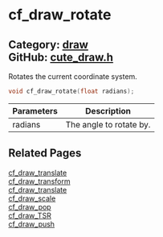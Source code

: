 [//]: # (This file is automatically generated by Cute Framework's docs parser.)
[//]: # (Do not edit this file by hand!)
[//]: # (See: https://github.com/RandyGaul/cute_framework/blob/master/samples/docs_parser.cpp)
[](../header.md ':include')

# cf_draw_rotate

Category: [draw](/api_reference?id=draw)  
GitHub: [cute_draw.h](https://github.com/RandyGaul/cute_framework/blob/master/include/cute_draw.h)  
---

Rotates the current coordinate system.

```cpp
void cf_draw_rotate(float radians);
```

Parameters | Description
--- | ---
radians | The angle to rotate by.

## Related Pages

[cf_draw_translate](/draw/cf_draw_translate.md)  
[cf_draw_transform](/draw/cf_draw_transform.md)  
[cf_draw_translate](/draw/cf_draw_translate.md)  
[cf_draw_scale](/draw/cf_draw_scale.md)  
[cf_draw_pop](/draw/cf_draw_pop.md)  
[cf_draw_TSR](/draw/cf_draw_tsr.md)  
[cf_draw_push](/draw/cf_draw_push.md)  
